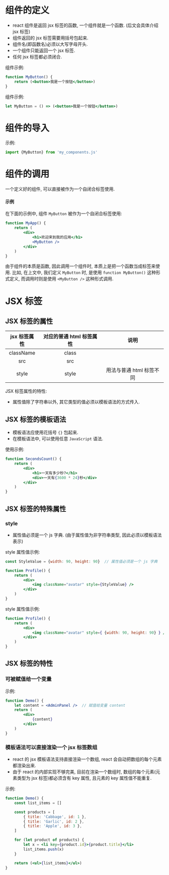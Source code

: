 # 组件的定义

* react 组件是返回 jsx 标签的函数, 一个组件就是一个函数. (后文会具体介绍 jsx 标签)
* 组件返回的 jsx 标签需要用括号包起来.
* 组件名(即函数名)必须以大写字母开头.
* 一个组件只能返回一个 jsx 标签.
* 任何 jsx 标签都必须闭合.

组件示例:

```jsx
function MyButton() {
    return (<button>我是一个按钮</button>)
}

```

组件示例:

```jsx
let MyButton = () => (<button>我是一个按钮</button>)
```

# 组件的导入

示例:

```jsx
import {MyButton} from 'my_components.js'
```

# 组件的调用

一个定义好的组件, 可以直接被作为一个自闭合标签使用.

#### 示例

在下面的示例中, 组件 `MyButton` 被作为一个自闭合标签使用:

```jsx
function MyApp() {
    return (
        <div>
            <h1>欢迎来到我的应用</h1>
            <MyButton />
        </div>
    )
}
```

由于组件的本质是函数, 因此调用一个组件时, 本质上是把一个函数当成标签来使用. 比如, 在上文中, 我们定义 `MyButton` 时, 是使用 `function MyButton()` 这种形式定义, 而调用时则是使用 `<MyButton />` 这种形式调用.

# JSX 标签

## JSX 标签的属性

| jsx 标签属性 | 对应的普通 html 标签属性 |           说明           |
| :----------: | :----------------------: | :----------------------: |
|  className  |          class          |                          |
|     src     |           src           |                          |
|    style    |          style          | 用法与普通 html 标签不同 |

JSX 标签属性的特性:

* 属性值除了字符串以外, 其它类型的值必须以模板语法的方式传入.

## JSX 标签的模板语法

* 模板语法应使用花括号 `{}` 包起来.
* 在模板语法中, 可以使用任意 `JavaScript` 语法.

使用示例:

```jsx
function SecondsCount() {
    return (
        <div>
            <h1>一天有多少秒?</h1>
            <div>一天有{3600 * 24}秒</div>
        </div>
    )
}
```

## JSX 标签的特殊属性

### style

* 属性值必须是一个 js 字典. (由于属性值为非字符串类型, 因此必须以模板语法表示)

style 属性值示例:

```jsx
const StyleValue = {width: 90, height: 90}  // 属性值必须是一个 js 字典

function Profile() {
    return (
        <div>
            <img className="avatar" style={StyleValue} />
        </div>
    )
}
```

style 属性值示例:

```jsx
function Profile() {
    return (
        <div>
            <img className="avatar" style={ {width: 90, height: 90} } />
        </div>
    )
}
```

## JSX 标签的特性

### 可被赋值给一个变量

示例:

```jsx
function Demo() {
    let content = <AdminPanel />  // 赋值给变量 content
    return (
        <div>
            {content}
        </div>
    )
}
```

### 模板语法可以直接渲染一个 jsx 标签数组

* react 的 jsx 模板语法支持直接渲染一个数组, react 会自动把数组的每个元素都渲染出来.
* 由于 react 的内部实现不够完美, 目前在渲染一个数组时, 数组的每个元素(元素类型为 jsx 标签)都必须含有 key 属性, 且元素的 key 属性值不能重复.

示例:

```jsx
function Demo() {
    const list_items = []

    const products = [
        { title: 'Cabbage', id: 1 },
        { title: 'Garlic', id: 2 },
        { title: 'Apple', id: 3 },
    ]

    for (let product of products) {
        let x = <li key={product.id}>{product.title}</li>
        list_items.push(x)
    }

    return (<ul>{list_items}</ul>)
}
```

